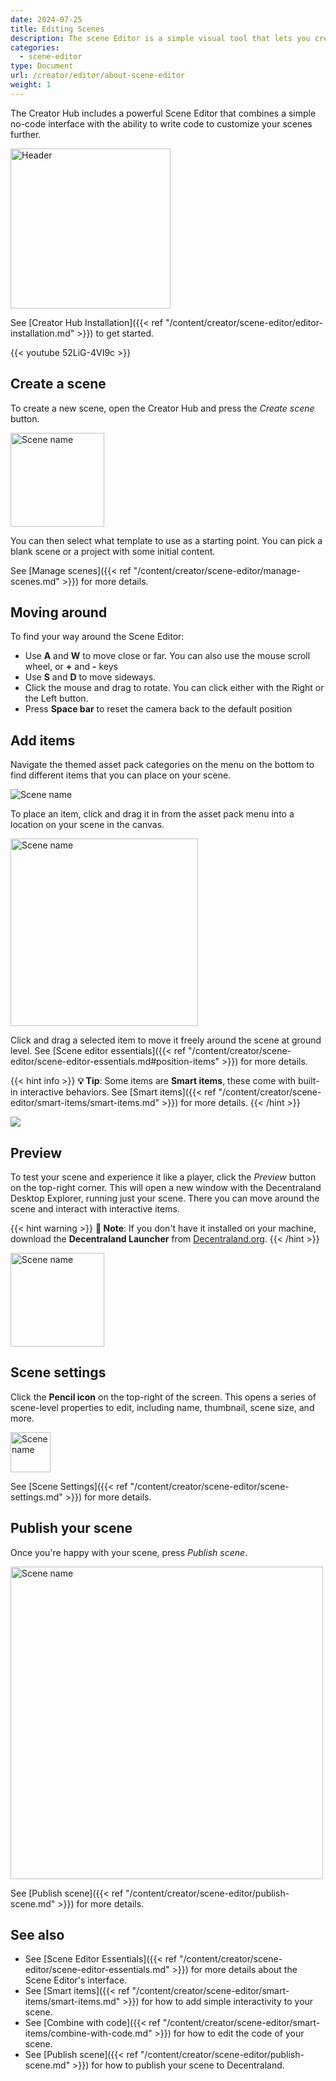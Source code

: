 ```yaml
---
date: 2024-07-25
title: Editing Scenes
description: The scene Editor is a simple visual tool that lets you create and publish Decentraland scenes.
categories:
  - scene-editor
type: Document
url: /creator/editor/about-scene-editor
weight: 1
---
```


The Creator Hub includes a powerful Scene Editor that combines a simple no-code interface with the ability to write code to customize your scenes further.

<img src="/images/editor/icon.png" alt="Header" width="256"/>

See [Creator Hub Installation]({{< ref "/content/creator/scene-editor/editor-installation.md" >}}) to get started.

<!-- TODO: update video -->

{{< youtube 52LiG-4VI9c >}}

## Create a scene

To create a new scene, open the Creator Hub and press the _Create scene_ button.

<img src="/images/editor/create-scene.png" width="150" alt="Scene name"/>

You can then select what template to use as a starting point. You can pick a blank scene or a project with some initial content.

See [Manage scenes]({{< ref "/content/creator/scene-editor/manage-scenes.md" >}}) for more details.

## Moving around

To find your way around the Scene Editor:

- Use **A** and **W** to move close or far. You can also use the mouse scroll wheel, or **+** and **-** keys
- Use **S** and **D** to move sideways.
- Click the mouse and drag to rotate. You can click either with the Right or the Left button.
- Press **Space bar** to reset the camera back to the default position

## Add items

Navigate the themed asset pack categories on the menu on the bottom to find different items that you can place on your scene.

<img src="/images/editor/asset-packs.png" alt="Scene name"/>

To place an item, click and drag it in from the asset pack menu into a location on your scene in the canvas.

<img src="/images/editor/drop-item.gif" width="300" alt="Scene name"/>

Click and drag a selected item to move it freely around the scene at ground level. See [Scene editor essentials]({{< ref "/content/creator/scene-editor/scene-editor-essentials.md#position-items" >}}) for more details.

{{< hint info >}}
**💡 Tip**: Some items are **Smart items**, these come with built-in interactive behaviors. See [Smart items]({{< ref "/content/creator/scene-editor/smart-items/smart-items.md" >}}) for more details.
{{< /hint >}}

<img src="/images/editor/smart-items.jpg"/>

## Preview

To test your scene and experience it like a player, click the _Preview_ button on the top-right corner. This will open a new window with the Decentraland Desktop Explorer, running just your scene. There you can move around the scene and interact with interactive items.

{{< hint warning >}}
**📔 Note**: If you don't have it installed on your machine, download the **Decentraland Launcher** from [Decentraland.org](https://decentraland.org).
{{< /hint >}}

<img src="/images/editor/preview-button.png" width="150" alt="Scene name"/>

## Scene settings

Click the **Pencil icon** on the top-right of the screen. This opens a series of scene-level properties to edit, including name, thumbnail, scene size, and more.

<img src="/images/editor/pencil-icon.png" alt="Scene name" width="64"/>

See [Scene Settings]({{< ref "/content/creator/scene-editor/scene-settings.md" >}}) for more details.

## Publish your scene

Once you're happy with your scene, press _Publish scene_.

 <img src="/images/editor/publish-options.png" alt="Scene name" width="500"/>

See [Publish scene]({{< ref "/content/creator/scene-editor/publish-scene.md" >}}) for more details.

## See also

- See [Scene Editor Essentials]({{< ref "/content/creator/scene-editor/scene-editor-essentials.md" >}}) for more details about the Scene Editor's interface.
- See [Smart items]({{< ref "/content/creator/scene-editor/smart-items/smart-items.md" >}}) for how to add simple interactivity to your scene.
- See [Combine with code]({{< ref "/content/creator/scene-editor/smart-items/combine-with-code.md" >}}) for how to edit the code of your scene.
- See [Publish scene]({{< ref "/content/creator/scene-editor/publish-scene.md" >}}) for how to publish your scene to Decentraland.
